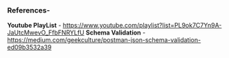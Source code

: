 ### References-


**Youtube PlayList** - https://www.youtube.com/playlist?list=PL9ok7C7Yn9A-JaUtcMwevO_FfbFNRYLfU
**Schema Validation** - https://medium.com/geekculture/postman-json-schema-validation-ed09b3532a39
